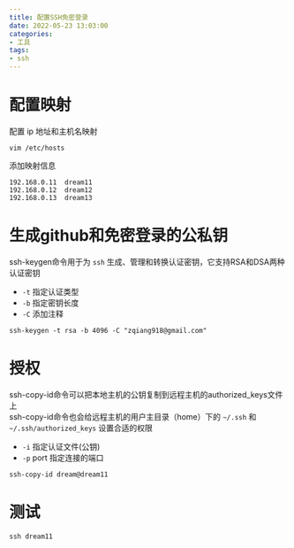 ```yaml
---
title: 配置SSH免密登录
date: 2022-05-23 13:03:00
categories:
- 工具
tags:
- ssh
---
```

# 配置映射
配置 ip 地址和主机名映射
```shell
vim /etc/hosts
```
添加映射信息
```
192.168.0.11  dream11
192.168.0.12  dream12
192.168.0.13  dream13
```

# 生成github和免密登录的公私钥
ssh-keygen命令用于为 `ssh` 生成、管理和转换认证密钥，它支持RSA和DSA两种认证密钥
- `-t` 指定认证类型
- `-b` 指定密钥长度
- `-C` 添加注释
```shell
ssh-keygen -t rsa -b 4096 -C "zqiang918@gmail.com"
```

# 授权
ssh-copy-id命令可以把本地主机的公钥复制到远程主机的authorized_keys文件上  
ssh-copy-id命令也会给远程主机的用户主目录（home）下的 `~/.ssh` 和 `~/.ssh/authorized_keys` 设置合适的权限
- `-i` 指定认证文件(公钥)
- `-p` port 指定连接的端口

```shell
ssh-copy-id dream@dream11
```

# 测试
```shell
ssh dream11
```

